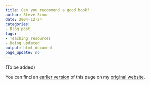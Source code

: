 ```yaml
---
title: Can you recommend a good book?
author: Steve Simon
date: 2004-12-24
categories:
- Blog post
tags:
- Teaching resources
- Being updated
output: html_document
page_update: no
---
```


(To be added)

<!---More--->

You can find an [earlier version](http://www.pmean.com/04/GoodBook.html) of this page on my [original website](http://www.pmean.com/original_site.html).
